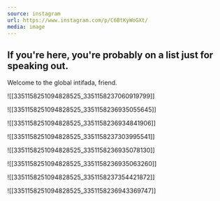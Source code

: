 ```yaml
---
source: instagram
url: https://www.instagram.com/p/C6BtKyWoGXt/
media: image
---
```


## If you're here, you're probably on a list just for speaking out.

Welcome to the global intifada, friend.

![[3351158251094828525_3351158237060919799]]

![[3351158251094828525_3351158236935055645]]

![[3351158251094828525_3351158236934841906]]

![[3351158251094828525_3351158237303995541]]

![[3351158251094828525_3351158236935078130]]

![[3351158251094828525_3351158236935063260]]

![[3351158251094828525_3351158237354421872]]

![[3351158251094828525_3351158236943369747]]

